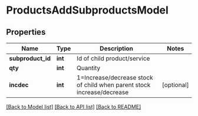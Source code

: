 # ProductsAddSubproductsModel

## Properties
Name | Type | Description | Notes
------------ | ------------- | ------------- | -------------
**subproduct_id** | **int** | Id of child product/service | 
**qty** | **int** | Quantity | 
**incdec** | **int** | 1&#x3D;Increase/decrease stock of child when parent stock increase/decrease | [optional] 

[[Back to Model list]](../README.md#documentation-for-models) [[Back to API list]](../README.md#documentation-for-api-endpoints) [[Back to README]](../README.md)

